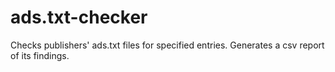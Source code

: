 # ads.txt-checker
Checks publishers' ads.txt files for specified entries. Generates a csv report of its findings.

